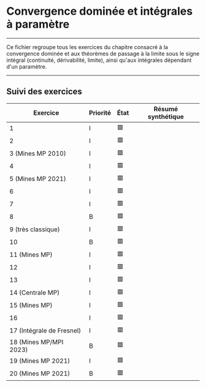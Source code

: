 # Convergence dominée et intégrales à paramètre

---

Ce fichier regroupe tous les exercices du chapitre consacré à la convergence dominée et aux théorèmes de passage à la limite sous le signe intégral (continuité, dérivabilité, limite), ainsi qu'aux intégrales dépendant d'un paramètre.

---

## Suivi des exercices

| Exercice                   | Priorité | État | Résumé synthétique |
|----------------------------|----------|------|---------------------|
| 1                          | I        | 🟥   |                     |
| 2                          | I        | 🟥   |                     |
| 3 (Mines MP 2010)          | I        | 🟥   |                     |
| 4                          | I        | 🟥   |                     |
| 5 (Mines MP 2021)          | I        | 🟥   |                     |
| 6                          | I        | 🟥   |                     |
| 7                          | I        | 🟥   |                     |
| 8                          | B        | 🟥   |                     |
| 9 (très classique)         | I        | 🟥   |                     |
| 10                         | B        | 🟥   |                     |
| 11 (Mines MP)              | I        | 🟥   |                     |
| 12                         | I        | 🟥   |                     |
| 13                         | I        | 🟥   |                     |
| 14 (Centrale MP)           | I        | 🟥   |                     |
| 15 (Mines MP)              | I        | 🟥   |                     |
| 16                         | I        | 🟥   |                     |
| 17 (Intégrale de Fresnel)  | I        | 🟥   |                     |
| 18 (Mines MP/MPI 2023)     | B        | 🟥   |                     |
| 19 (Mines MP 2021)         | I        | 🟥   |                     |
| 20 (Mines MP 2021)         | B        | 🟥   |                     |

